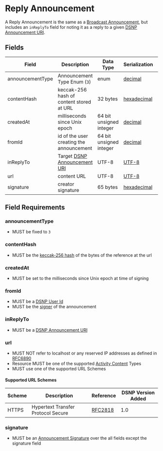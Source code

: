 # Reply Announcement

A Reply Announcement is the same as a [Broadcast Announcement](/DSNP/Types/Broadcast.md),
but includes an `inReplyTo` field for noting it as a reply to a given [DSNP Announcement URI](/DSNP/Identifiers.md#dsnp-announcement-uri).

## Fields

| Field | Description | Data Type | Serialization | Parquet Type | Bloom Filter |
| ----- | ----------- | --------- | ------------- | ------------ | ------------ |
| announcementType | Announcement Type Enum (`3`) | enum | [decimal](/DSNP/Serializations.md#decimal) | `INT32` | no |
| contentHash | keccak-256 hash of content stored at URL | 32 bytes | [hexadecimal](/DSNP/Serializations.md#hexadecimal) | `BYTE_ARRAY` | YES
| createdAt | milliseconds since Unix epoch | 64 bit unsigned integer | [decimal](/DSNP/Serializations.md#decimal) | `UINT_64` | no
| fromId | id of the user creating the announcement | 64 bit unsigned integer | [decimal](/DSNP/Serializations.md#decimal) | `UINT_64` | YES
| inReplyTo | Target [DSNP Announcement URI](/DSNP/Identifiers.md#dsnp-announcement-uri) | UTF-8 | [UTF-8](https://datatracker.ietf.org/doc/html/rfc3629) | `UTF8` | YES
| url | content URL | UTF-8 | [UTF-8](https://datatracker.ietf.org/doc/html/rfc3629) | `UTF8` | no
| signature | creator signature | 65 bytes | [hexadecimal](/DSNP/Serializations.md#hexadecimal) | `BYTE_ARRAY` | no

## Field Requirements

### announcementType

- MUST be fixed to `3`

### contentHash

- MUST be the [keccak-256 hash](https://keccak.team/files/Keccak-submission-3.pdf) of the bytes of the reference at the url

### createdAt

- MUST be set to the milliseconds since Unix epoch at time of signing

### fromId

- MUST be a [DSNP User Id](/DSNP/Identifiers.md#dsnp-user-id)
- MUST be the [signer](/DSNP/Signatures.md) of the announcement

### inReplyTo

- MUST be a [DSNP Announcement URI](/DSNP/Identifiers.md#dsnp-announcement-uri)

### url

- MUST NOT refer to localhost or any reserved IP addresses as defined in [RFC6890](https://datatracker.ietf.org/doc/html/rfc6890)
- Resource MUST be one of the supported [Activity Content](/ActivityContent/Overview.md) Types
- MUST use one of the supported URL Schemes

#### Supported URL Schemes

| Scheme | Description | Reference | DSNP Version Added |
| ------ |------------ | --------- | ------------------ |
| HTTPS | Hypertext Transfer Protocol Secure | [RFC2818](https://datatracker.ietf.org/doc/html/rfc2818) | 1.0 |

### signature

- MUST be an [Announcement Signature](/DSNP/Signatures.md) over the all fields except the signature field
